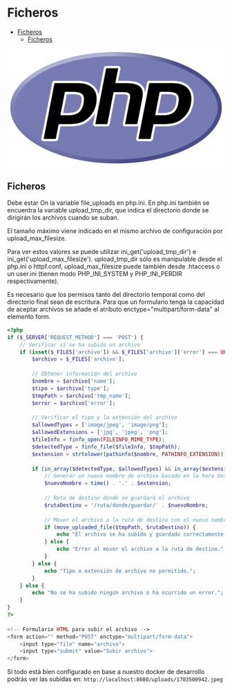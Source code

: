 # Ficheros
- [Ficheros](#ficheros)
  - [Ficheros](#ficheros-1)

![logo](./images/01-logo.png)

## Ficheros
Debe estar On la variable file_uploads en php.ini.
En php.ini también se encuentra la variable upload_tmp_dir, que indica el directorio donde se dirigirán los archivos cuando se suban. 

El tamaño máximo viene indicado en el mismo archivo de configuración por upload_max_filesize. 

Para ver estos valores se puede utilizar ini_get('upload_tmp_dir') e ini_get('upload_max_filesize'). upload_tmp_dir sólo es manipulable desde el php.ini o httpf.conf, upload_max_filesize puede también desde .htaccess o un user.ini (tienen modo PHP_INI_SYSTEM y PHP_INI_PERDIR respectivamente).

Es necesario que los permisos tanto del directorio temporal como del directorio final sean de escritura.
Para que un formulario tenga la capacidad de aceptar archivos se añade el atributo enctype="multipart/form-data" al elemento form.

```php
<?php
if ($_SERVER['REQUEST_METHOD'] === 'POST') {
    // Verificar si se ha subido un archivo
    if (isset($_FILES['archivo']) && $_FILES['archivo']['error'] === UPLOAD_ERR_OK) {
        $archivo = $_FILES['archivo'];

        // Obtener información del archivo
        $nombre = $archivo['name'];
        $tipo = $archivo['type'];
        $tmpPath = $archivo['tmp_name'];
        $error = $archivo['error'];
        
        // Verificar el tipo y la extensión del archivo
        $allowedTypes = ['image/jpeg', 'image/png'];
        $allowedExtensions = ['jpg', 'jpeg', 'png'];
        $fileInfo = finfo_open(FILEINFO_MIME_TYPE);
        $detectedType = finfo_file($fileInfo, $tmpPath);
        $extension = strtolower(pathinfo($nombre, PATHINFO_EXTENSION));

        if (in_array($detectedType, $allowedTypes) && in_array($extension, $allowedExtensions)) {
            // Generar un nuevo nombre de archivo basado en la hora Unix
            $nuevoNombre = time() . '.' . $extension;

            // Ruta de destino donde se guardará el archivo
            $rutaDestino = '/ruta/donde/guardar/' . $nuevoNombre;

            // Mover el archivo a la ruta de destino con el nuevo nombre
            if (move_uploaded_file($tmpPath, $rutaDestino)) {
                echo "El archivo se ha subido y guardado correctamente.";
            } else {
                echo "Error al mover el archivo a la ruta de destino.";
            }
        } else {
            echo "Tipo o extensión de archivo no permitido.";
        }
    } else {
        echo "No se ha subido ningún archivo o ha ocurrido un error.";
    }
}
?>

<!-- Formulario HTML para subir el archivo -->
<form action="" method="POST" enctype="multipart/form-data">
    <input type="file" name="archivo">
    <input type="submit" value="Subir archivo">
</form>
```

Si todo está bien configurado en base a nuestro docker de desarrollo podrás ver las subidas en: `http://localhost:8080/uploads/1703500942.jpeg`